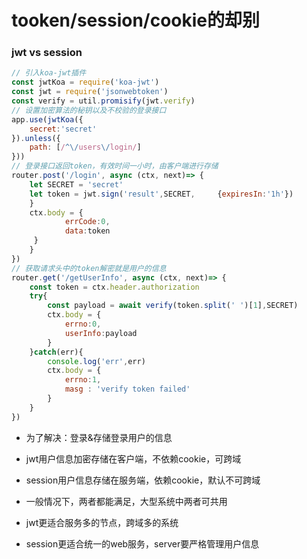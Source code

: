 # tooken/session/cookie的却别

### jwt vs session

```javaScript
// 引入koa-jwt插件
const jwtKoa = require('koa-jwt')
const jwt = require('jsonwebtoken')
const verify = util.promisify(jwt.verify)
// 设置加密算法的秘钥以及不校验的登录接口
app.use(jwtKoa({
    secret:'secret'
}).unless({
    path: [/^\/users\/login/]
}))
// 登录接口返回token，有效时间一小时，由客户端进行存储
router.post('/login', async (ctx, next)=> {
    let SECRET = 'secret'
    let token = jwt.sign('result',SECRET,     {expiresIn:'1h'})
    }
    ctx.body = {
            errCode:0,
            data:token
     }
    }
})
// 获取请求头中的token解密就是用户的信息
router.get('/getUserInfo', async (ctx, next)=> {
    const token = ctx.header.authorization
    try{
        const payload = await verify(token.split(' ')[1],SECRET)
        ctx.body = {
            errno:0,
            userInfo:payload
        }
    }catch(err){
        console.log('err',err)
        ctx.body = {
            errno:1,
            masg : 'verify token failed'
        }
    }
})
```
+ 为了解决：登录&存储登录用户的信息

+ jwt用户信息加密存储在客户端，不依赖cookie，可跨域

+ session用户信息存储在服务端，依赖cookie，默认不可跨域

+ 一般情况下，两者都能满足，大型系统中两者可共用

+ jwt更适合服务多的节点，跨域多的系统

+ session更适合统一的web服务，server要严格管理用户信息

